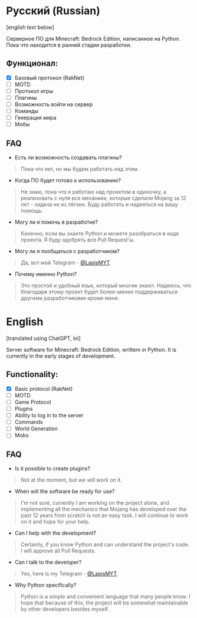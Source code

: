 # Русский (Russian)
[english text below]

Серверное ПО для Minecraft: Bedrock Edition, написанное на Python.
Пока что находится в ранней стадии разработки.

## Функционал:
 - [x] Базовый протокол (RakNet)
 - [ ] MOTD
 - [ ] Протокол игры
 - [ ] Плагины
 - [ ] Возможность войти на сервер
 - [ ] Команды
 - [ ] Генерация мира
 - [ ] Мобы

## FAQ
 - Есть ли возможность создавать плагины?
 > Пока что нет, но мы будем работать над этим.
 - Когда ПО будет готово к использованию?
 > Не знаю, пока что я работаю над проектом в одиночку, а реализовать с нуля все механики, которые сделали Mojang за 12 лет - задача не из лёгких. Буду работать и надеяться на вашу помощь.
 - Могу ли я помочь в разработке?
 > Конечно, если вы знаете Python и можете разобраться в коде проекта. Я буду одобрять все Pull Request'ы.
 - Могу ли я пообщаться с разработчиком?
 > Да, вот мой Telegram - [@LapisMYT](https://t.me/LapisMYT).
 - Почему именно Python?
 > Это простой и удобный язык, который многие знают. Надеюсь, что благодаря этому проект будет более-менее поддерживаться другими разработчиками кроме меня.


# English
[translated using ChatGPT, lol]

Server software for Minecraft: Bedrock Edition, writtem in Python.
It is currently in the early stages of development.

## Functionality:
 - [x] Basic protocol (RakNet)
 - [ ] MOTD
 - [ ] Game Protocol
 - [ ] Plugins
 - [ ] Ability to log in to the server
 - [ ] Commands
 - [ ] World Generation
 - [ ] Mobs

## FAQ
 - Is it possible to create plugins?
 > Not at the moment, but we will work on it.
 - When will the software be ready for use?
 > I'm not sure, currently I am working on the project alone, and implementing all the mechanics that Mojang has developed over the past 12 years from scratch is not an easy task. I will continue to work on it and hope for your help.
 - Can I help with the development?
 > Certainly, if you know Python and can understand the project's code. I will approve all Pull Requests.
 - Can I talk to the developer?
 > Yes, here is my Telegram - [@LapisMYT](https://t.me/LapisMYT).
 - Why Python specifically?
 > Python is a simple and convenient language that many people know. I hope that because of this, the project will be somewhat maintainable by other developers besides myself.
